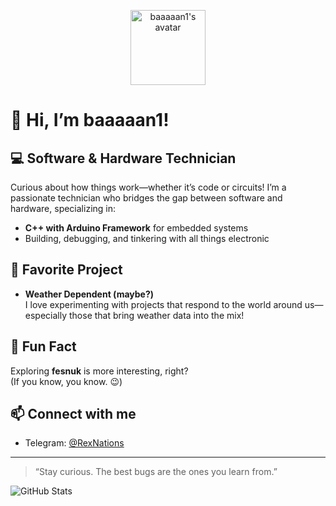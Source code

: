 <p align="center">
  <img src="https://avatars.githubusercontent.com/u/baaaaan1?v=4" width="120" alt="baaaaan1's avatar">
</p>

# 👋 Hi, I’m baaaaan1!

## 💻 Software & Hardware Technician
Curious about how things work—whether it’s code or circuits! I’m a passionate technician who bridges the gap between software and hardware, specializing in:

- **C++ with Arduino Framework** for embedded systems
- Building, debugging, and tinkering with all things electronic

## 🌟 Favorite Project
- **Weather Dependent (maybe?)**  
  I love experimenting with projects that respond to the world around us—especially those that bring weather data into the mix!

## 🌱 Fun Fact
Exploring **fesnuk** is more interesting, right?  
(If you know, you know. 😉)

## 📫 Connect with me
- Telegram: [@RexNations](https://t.me/RexNations)

---

> “Stay curious. The best bugs are the ones you learn from.”

![GitHub Stats](https://github-readme-stats.vercel.app/api?username=baaaaan1&show_icons=true&theme=github_dark)
